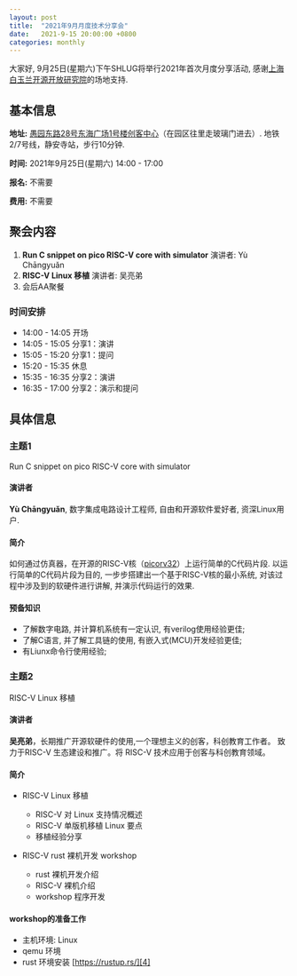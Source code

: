 ```yaml
---
layout: post
title:  "2021年9月月度技术分享会"
date:   2021-9-15 20:00:00 +0800
categories: monthly
---
```


大家好, 9月25日(星期六)下午SHLUG将举行2021年首次月度分享活动, 感谢[上海白玉兰开源开放研究院][1]的场地支持.

## 基本信息

**地址:** [愚园东路28号东海广场1号楼创客中心][2]（在园区往里走玻璃门进去）. 地铁2/7号线，静安寺站，步行10分钟.

**时间:** 2021年9月25日(星期六) 14:00 - 17:00

**报名:** 不需要

**费用:** 不需要

## 聚会内容
1. **Run C snippet on pico RISC-V core with simulator** 演讲者: Yù Chāngyuǎn
2. **RISC-V Linux 移植** 演讲者: 吴亮弟
3. 会后AA聚餐

### 时间安排
- 14:00 - 14:05 开场
- 14:05 - 15:05 分享1：演讲
- 15:05 - 15:20 分享1：提问
- 15:20 - 15:35 休息
- 15:35 - 16:35 分享2：演讲
- 16:35 - 17:00 分享2：演示和提问

## 具体信息

### 主题1
Run C snippet on pico RISC-V core with simulator

#### 演讲者

**Yù Chāngyuǎn**, 数字集成电路设计工程师, 自由和开源软件爱好者, 资深Linux用户.

#### 简介
如何通过仿真器，在开源的RISC-V核（[picorv32][3]）上运行简单的C代码片段. 以运行简单的C代码片段为目的, 一步步搭建出一个基于RISC-V核的最小系统, 对该过程中涉及到的软硬件进行讲解, 并演示代码运行的效果.

#### 预备知识
* 了解数字电路, 并计算机系统有一定认识, 有verilog使用经验更佳;
* 了解C语言, 并了解工具链的使用, 有嵌入式(MCU)开发经验更佳;
* 有Liunx命令行使用经验;

### 主题2
RISC-V Linux 移植

#### 演讲者
**吴亮弟**，长期推广开源软硬件的使用,一个理想主义的创客，科创教育工作者。 致力于RISC-V 生态建设和推广。将 RISC-V 技术应用于创客与科创教育领域。

#### 简介

* RISC-V Linux 移植
  * RISC-V 对 Linux 支持情况概述
  * RISC-V 单版机移植 Linux 要点
  * 移植经验分享

* RISC-V rust 裸机开发 workshop
  * rust 裸机开发介绍
  * RISC-V 裸机介绍
  * workshop 程序开发

#### workshop的准备工作
* 主机环境: Linux
* qemu 环境
* rust 环境安装 [https://rustup.rs/][4]

[1]: http://www.baiyulan.org.cn/
[2]: https://www.amap.com/place/B00155HY8J
[3]: https://github.com/cliffordwolf/picorv32/
[4]: https://rustup.rs/

